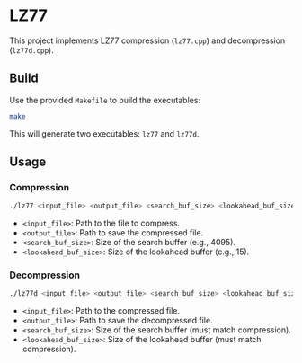 # LZ77

This project implements LZ77 compression (`lz77.cpp`) and decompression (`lz77d.cpp`).

## Build

Use the provided `Makefile` to build the executables:

```bash
make
```

This will generate two executables: `lz77` and `lz77d`.

## Usage

### Compression
```bash
./lz77 <input_file> <output_file> <search_buf_size> <lookahead_buf_size>
```
- `<input_file>`: Path to the file to compress.
- `<output_file>`: Path to save the compressed file.
- `<search_buf_size>`: Size of the search buffer (e.g., 4095).
- `<lookahead_buf_size>`: Size of the lookahead buffer (e.g., 15).

### Decompression
```bash
./lz77d <input_file> <output_file> <search_buf_size> <lookahead_buf_size>
```
- `<input_file>`: Path to the compressed file.
- `<output_file>`: Path to save the decompressed file.
- `<search_buf_size>`: Size of the search buffer (must match compression).
- `<lookahead_buf_size>`: Size of the lookahead buffer (must match compression).
